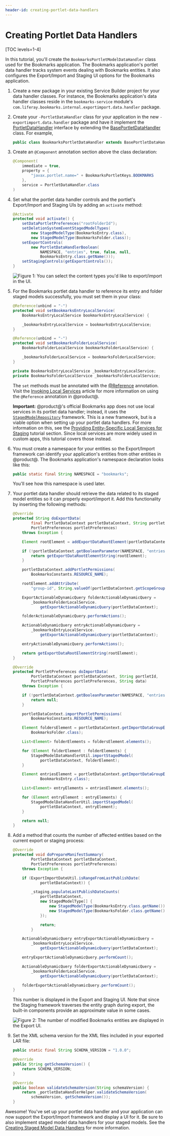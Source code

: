 ```yaml
---
header-id: creating-portlet-data-handlers
---
```


# Creating Portlet Data Handlers

[TOC levels=1-4]

In this tutorial, you'll create the `BookmarksPortletModelDataHandler` class
used for the Bookmarks application. The Bookmarks application's portlet data
handler tracks system events dealing with Bookmarks entities. It also configures
the Export/Import and Staging UI options for the Bookmarks application.

1.  Create a new package in your existing Service Builder project for your data
    handler classes. For instance, the Bookmarks application's data handler
    classes reside in the `bookmarks-service` module's
    `com.liferay.bookmarks.internal.exportimport.data.handler` package.

2.  Create your `-PortletDataHandler` class for your application in the new
    `-exportimport.data.handler` package and have it implement the
    [PortletDataHandler](@platform-ref@/7.2-latest/javadocs/portal-kernel/com/liferay/exportimport/kernel/lar/PortletDataHandler.html)
    interface by extending the
    [BasePortletDataHandler](@platform-ref@/7.2-latest/javadocs/portal-kernel/com/liferay/exportimport/kernel/lar/BasePortletDataHandler.html)
    class. For example,

    ```java
    public class BookmarksPortletDataHandler extends BasePortletDataHandler {
    ```

3.  Create an `@Component` annotation section above the class declaration:

    ```java
    @Component(
        immediate = true,
        property = {
            "javax.portlet.name=" + BookmarksPortletKeys.BOOKMARKS
        },
        service = PortletDataHandler.class
    )
    ```

4.  Set what the portlet data handler controls and the portlet's Export/Import
    and Staging UIs by adding an `activate` method:

    ```java
    @Activate
    protected void activate() {
        setDataPortletPreferences("rootFolderId");
        setDeletionSystemEventStagedModelTypes(
            new StagedModelType(BookmarksEntry.class),
            new StagedModelType(BookmarksFolder.class));
        setExportControls(
            new PortletDataHandlerBoolean(
                NAMESPACE, "entries", true, false, null,
                BookmarksEntry.class.getName()));
        setStagingControls(getExportControls());
    }
    ```

    ![Figure 1: You can select the content types you'd like to export/import in the UI.](../../../../images/export-import-controls.png)

5.  For the Bookmarks portlet data handler to reference its entry and folder
    staged models successfully, you must set them in your class:

    ```java
    @Reference(unbind = "-")
    protected void setBookmarksEntryLocalService(
        BookmarksEntryLocalService bookmarksEntryLocalService) {

        _bookmarksEntryLocalService = bookmarksEntryLocalService;
    }

    @Reference(unbind = "-")
    protected void setBookmarksFolderLocalService(
        BookmarksFolderLocalService bookmarksFolderLocalService) {

        _bookmarksFolderLocalService = bookmarksFolderLocalService;
    }

    private BookmarksEntryLocalService _bookmarksEntryLocalService;
    private BookmarksFolderLocalService _bookmarksFolderLocalService;
    ```

    The `set` methods must be annotated with the
    [@Reference](https://osgi.org/javadoc/r6/residential/org/osgi/service/component/annotations/Reference.html)
    annotation. Visit the
    [Invoking Local Services](/docs/7-2/frameworks/-/knowledge_base/frameworks/invoking-local-services)
    article for more information on using the `@Reference` annotation in
    @product@.

    **Important:** @product@'s official Bookmarks app does not use local
    services in its portlet data handler; instead, it uses the
    [`StagedModelRepository`](@app-ref@/web-experience/latest/javadocs/com/liferay/exportimport/staged/model/repository/StagedModelRepository.html)
    framework. This is a new framework, but is a viable option when setting up
    your portlet data handlers. For more information on this, see the
    [Providing Entity-Specific Local Services for Staging](/docs/7-2/frameworks/-/knowledge_base/frameworks/providing-entity-specific-local-services-for-staging)
    tutorial section. Since local services are more widely used in custom apps,
    this tutorial covers those instead.

6.  You must create a namespace for your entities so the Export/Import framework
    can identify your application's entities from other entities in @product@.
    The Bookmarks application's namespace declaration looks like this:

    ```java
    public static final String NAMESPACE = "bookmarks";
    ```

    You'll see how this namespace is used later.

7.  Your portlet data handler should retrieve the data related to its staged
    model entities so it can properly export/import it. Add this functionality
    by inserting the following methods:

    ```java
    @Override
    protected String doExportData(
            final PortletDataContext portletDataContext, String portletId,
            PortletPreferences portletPreferences)
        throws Exception {

        Element rootElement = addExportDataRootElement(portletDataContext);

        if (!portletDataContext.getBooleanParameter(NAMESPACE, "entries")) {
            return getExportDataRootElementString(rootElement);
        }

        portletDataContext.addPortletPermissions(
            BookmarksConstants.RESOURCE_NAME);

        rootElement.addAttribute(
            "group-id", String.valueOf(portletDataContext.getScopeGroupId()));

        ExportActionableDynamicQuery folderActionableDynamicQuery =
            _bookmarksFolderLocalService.
                getExportActionableDynamicQuery(portletDataContext);

        folderActionableDynamicQuery.performActions();

        ActionableDynamicQuery entryActionableDynamicQuery =
            _bookmarksEntryLocalService.
                getExportActionableDynamicQuery(portletDataContext);

        entryActionableDynamicQuery.performActions();

        return getExportDataRootElementString(rootElement);
    }

    @Override
    protected PortletPreferences doImportData(
            PortletDataContext portletDataContext, String portletId,
            PortletPreferences portletPreferences, String data)
        throws Exception {

        if (!portletDataContext.getBooleanParameter(NAMESPACE, "entries")) {
            return null;
        }

        portletDataContext.importPortletPermissions(
            BookmarksConstants.RESOURCE_NAME);

        Element foldersElement = portletDataContext.getImportDataGroupElement(
            BookmarksFolder.class);

        List<Element> folderElements = foldersElement.elements();

        for (Element folderElement : folderElements) {
            StagedModelDataHandlerUtil.importStagedModel(
                portletDataContext, folderElement);
        }

        Element entriesElement = portletDataContext.getImportDataGroupElement(
                BookmarksEntry.class);

        List<Element> entryElements = entriesElement.elements();

        for (Element entryElement : entryElements) {
            StagedModelDataHandlerUtil.importStagedModel(
                portletDataContext, entryElement);
        }

        return null;
    }
    ```

8.  Add a method that counts the number of affected entities based on the
    current export or staging process:

    ```java
    @Override
    protected void doPrepareManifestSummary(
            PortletDataContext portletDataContext,
            PortletPreferences portletPreferences)
        throws Exception {

        if (ExportImportDateUtil.isRangeFromLastPublishDate(
                portletDataContext)) {

            _staging.populateLastPublishDateCounts(
                portletDataContext,
                new StagedModelType[] {
                    new StagedModelType(BookmarksEntry.class.getName()),
                    new StagedModelType(BookmarksFolder.class.getName())
                });

            	return;
          	}

        ActionableDynamicQuery entryExportActionableDynamicQuery =
            _bookmarksEntryLocalService.
                getExportActionableDynamicQuery(portletDataContext);

        entryExportActionableDynamicQuery.performCount();

        ActionableDynamicQuery folderExportActionableDynamicQuery =
            _bookmarksFolderLocalService.
                getExportActionableDynamicQuery(portletDataContext);

        folderExportActionableDynamicQuery.performCount();
    }
    ```

    This number is displayed in the Export and Staging UI. Note that since the
    Staging framework traverses the entity graph during export, the built-in
    components provide an approximate value in some cases.

    ![Figure 2: The number of modified Bookmarks entities are displayed in the Export UI.](../../../../images/manifest-summary-count.png)

9.  Set the XML schema version for the XML files included in your exported LAR
    file:

    ```java
    public static final String SCHEMA_VERSION = "1.0.0";

    @Override
    public String getSchemaVersion() {
        return SCHEMA_VERSION;
    }

    @Override
    public boolean validateSchemaVersion(String schemaVersion) {
        return _portletDataHandlerHelper.validateSchemaVersion(
            schemaVersion, getSchemaVersion());
    }
    ```

Awesome! You've set up your portlet data handler and your application can now
support the Export/Import framework and display a UI for it. Be sure to also
implement staged model data handlers for your staged models. See the
[Creating Staged Model Data Handlers](/docs/7-2/frameworks/-/knowledge_base/frameworks/creating-staged-model-data-handlers)
for more information.
